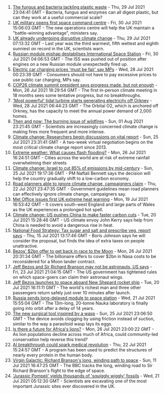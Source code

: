 1. [The fungus and bacteria tackling plastic waste](https://www.bbc.co.uk/news/business-57733178) - Thu, 29 Jul 2021 23:04:41 GMT - Bacteria, fungus and enzymes can all digest plastic, but can they work at a useful commercial scale?
2. [UK military opens first space command centre](https://www.bbc.co.uk/news/uk-politics-58029083) - Fri, 30 Jul 2021 15:06:03 GMT - The new operations centre will help the UK maintain a "battle-winning advantage", ministers say.
3. [UK already undergoing disruptive climate change](https://www.bbc.co.uk/news/science-environment-57988023) - Thu, 29 Jul 2021 07:13:32 GMT - Last year was the third warmest, fifth wettest and eighth sunniest on record in the UK, scientists warn.
4. [Russian module mishap destabilises International Space Station](https://www.bbc.co.uk/news/science-environment-58021394) - Fri, 30 Jul 2021 04:06:53 GMT - The ISS was pushed out of position after engines on a new Russian module unexpectedly fired up.
5. [Electric car charging prices 'must be fair' say MPs](https://www.bbc.co.uk/news/business-57963912) - Wed, 28 Jul 2021 00:23:39 GMT - Consumers should not have to pay excessive prices to use public car charging, MPs say.
6. [COP26 climate summit president says progress made, but not enough](https://www.bbc.co.uk/news/science-environment-57975025) - Mon, 26 Jul 2021 18:29:54 GMT - The first in-person climate meeting in 18 months sees some tentative progress, but no breakthroughs.
7. ['Most powerful' tidal turbine starts generating electricity off Orkney](https://www.bbc.co.uk/news/uk-scotland-north-east-orkney-shetland-57991351) - Wed, 28 Jul 2021 06:44:23 GMT - The Orbital O2, which is anchored off Orkney, has the capacity to meet the annual power demand of 2,000 homes.
8. [Then and now: The burning issue of wildfires](https://www.bbc.co.uk/news/science-environment-57946155) - Sun, 01 Aug 2021 23:21:45 GMT - Scientists are increasingly concerned climate change is making fires more frequent and more intense.
9. [Climate change: Researchers begin discussions on vital report](https://www.bbc.co.uk/news/science-environment-57944015) - Sun, 25 Jul 2021 23:31:41 GMT - A two-week virtual negotiation begins on the most critical climate change report since 2013.
10. [Extreme weather: What causes flash flooding?](https://www.bbc.co.uk/news/science-environment-57969877) - Mon, 26 Jul 2021 16:24:51 GMT - Cities across the world are at risk of extreme rainfall overwhelming their streets
11. [Climate change: Israel to cut 85% of emissions by mid-century](https://www.bbc.co.uk/news/world-middle-east-57965028) - Sun, 25 Jul 2021 19:17:36 GMT - PM Naftali Bennett says the decision will help the country gradually shift to a low-carbon economy.
12. [Road planners able to ignore climate change, campaigners claim](https://www.bbc.co.uk/news/business-57935608) - Thu, 22 Jul 2021 23:47:35 GMT - Government guidelines mean road planners can effectively ignore climate change, campaigners say.
13. [Met Office issues first UK extreme heat warning](https://www.bbc.co.uk/news/uk-57893385) - Mon, 19 Jul 2021 16:53:42 GMT - It covers south-west England and large parts of Wales as the UK experiences a prolonged hot spell.
14. [Climate change: US pushes China to make faster carbon cuts](https://www.bbc.co.uk/news/science-environment-57904042) - Tue, 20 Jul 2021 15:28:46 GMT - US climate envoy John Kerry says help from China is needed to avoid a dangerous rise in heat.
15. [National Food Strategy: Tax sugar and salt and prescribe veg, report says](https://www.bbc.co.uk/news/uk-57838103) - Thu, 15 Jul 2021 13:17:46 GMT - Boris Johnson says he will consider the proposal, but finds the idea of extra taxes on people unattractive.
16. [Bezos' $2bn offer to get back in race to the Moon](https://www.bbc.co.uk/news/science-environment-57978465) - Mon, 26 Jul 2021 20:31:34 GMT - The billionaire offers to cover $2bn in Nasa costs to be reconsidered for a Moon lander contract.
17. [Jeff Bezos and Sir Richard Branson may not be astronauts, US says](https://www.bbc.co.uk/news/world-us-canada-57950149) - Fri, 23 Jul 2021 21:04:15 GMT - The US government has tightened rules on which space-goers can claim their astronaut wings.
18. [Jeff Bezos launches to space aboard New Shepard rocket ship](https://www.bbc.co.uk/news/science-environment-57849364) - Tue, 20 Jul 2021 16:11:11 GMT - The world's richest man and three other passengers return safely just over 10 minutes after launch.
19. [Russia sends long-delayed module to space station](https://www.bbc.co.uk/news/science-environment-57921439) - Wed, 21 Jul 2021 15:55:04 GMT - The 13m-long, 20-tonne Nauka laboratory is finally going into orbit after a delay of 14 years.
20. [The new surgical tool inspired by a wasp](https://www.bbc.co.uk/news/science-environment-57889149) - Sun, 25 Jul 2021 23:06:50 GMT - The device avoids clogging by using friction instead of suction, similar to the way a parasitoid wasp lays its eggs.
21. [Is there a future for Africa's lions?](https://www.bbc.co.uk/news/science-environment-57968405) - Mon, 26 Jul 2021 23:00:22 GMT - As lion populations decline across much of Africa, could community-led conservation help reverse this trend?
22. [AI breakthrough could spark medical revolution](https://www.bbc.co.uk/news/science-environment-57929095) - Thu, 22 Jul 2021 15:24:57 GMT - A program has been used to predict the structures of nearly every protein in the human body.
23. [Virgin Galactic: Richard Branson's long, winding path to space](https://www.bbc.co.uk/news/science-environment-57798167) - Sun, 11 Jul 2021 16:47:25 GMT - The BBC tracks the long, winding road to Sir Richard Branson's flight to the edge of space.
24. ['Jurassic Pompeii' yields thousands of 'squiggly wiggly' fossils](https://www.bbc.co.uk/news/science-environment-57853537) - Wed, 21 Jul 2021 05:12:30 GMT - Scientists are excavating one of the most important Jurassic sites ever discovered in the UK.

